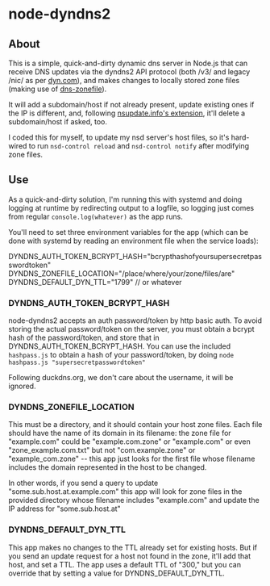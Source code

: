 # node-dyndns2

## About

This is a simple, quick-and-dirty dynamic dns server in Node.js that can receive DNS updates via the dyndns2 API protocol (both /v3/ and legacy /nic/ as per [dyn.com](https://help.dyn.com/remote-access-api/perform-update/)), and makes changes to locally stored zone files (making use of [dns-zonefile](https://github.com/DualDev/dns-zonefile)).

It will add a subdomain/host if not already present, update existing ones if the IP is different, and, following [nsupdate.info's extension](https://nsupdateinfo.readthedocs.io/en/latest/standards.html), it'll delete a subdomain/host if asked, too.

I coded this for myself, to update my nsd server's host files, so it's hard-wired to run `nsd-control reload` and `nsd-control notify` after modifying zone files.

## Use

As a quick-and-dirty solution, I'm running this with systemd and doing logging at runtime by redirecting output to a logfile, so logging just comes from regular `console.log(whatever)` as the app runs.

You'll need to set three environment variables for the app (which can be done with systemd by reading an environment file when the service loads):

DYNDNS_AUTH_TOKEN_BCRYPT_HASH="bcrypthashofyoursupersecretpasswordtoken"
DYNDNS_ZONEFILE_LOCATION="/place/where/your/zone/files/are"
DYNDNS_DEFAULT_DYN_TTL="1799"           // or whatever

### DYNDNS_AUTH_TOKEN_BCRYPT_HASH

node-dyndns2 accepts an auth password/token by http basic auth. To avoid storing the actual password/token on the server, you must obtain a bcrypt hash of the password/token, and store that in DYNDNS_AUTH_TOKEN_BCRYPT_HASH. You can use the included `hashpass.js` to obtain a hash of your password/token, by doing `node hashpass.js "supersecretpasswordtoken"`

Following duckdns.org, we don't care about the username, it will be ignored.

### DYNDNS_ZONEFILE_LOCATION

This must be a directory, and it should contain your host zone files. Each file should have the name of its domain in its filename: the zone file for "example.com" could be "example.com.zone" or "example.com" or even "zone_example.com.txt" but not "com.example.zone" or "example_com.zone" -- this app just looks for the first file whose filename includes the domain represented in the host to be changed.

In other words, if you send a query to update "some.sub.host.at.example.com" this app will look for zone files in the provided directory whose filename includes "example.com" and update the IP address for "some.sub.host.at"

### DYNDNS_DEFAULT_DYN_TTL

This app makes no changes to the TTL already set for existing hosts. But if you send an update request for a host not found in the zone, it'll add that host, and set a TTL. The app uses a default TTL of "300," but you can override that by setting a value for DYNDNS_DEFAULT_DYN_TTL.
